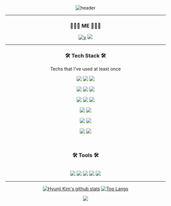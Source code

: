 <div align="center">
  
![header](https://capsule-render.vercel.app/api?type=waving&color=auto&height=300&section=header&text=Hyunji%20Kim&fontSize=90)
  </div>
  
---
<div align="center">

### 👩🏻‍💻 ME 👩🏻‍💻

[![v](https://img.shields.io/badge/Tech_Blog-20C997?style=flat-square&logo=Velog&logoColor=white)](https://velog.io/@kjhxxxx)   ![](https://img.shields.io/badge/Instagram-E4405F?style=flat-square&logo=Instagram&logoColor=white)

</div>

---

<div align="center"> 
  
  ### 🛠 Tech Stack 🛠 
  
Techs that I've used at least once

<img src="https://img.shields.io/badge/JavaScript-F7DF1E?style=flat-square&logo=JavaScript&logoColor=black"> <img src="https://img.shields.io/badge/Python-3776AB?style=flat-square&logo=Python&logoColor=white"> <img src="https://img.shields.io/badge/C-A8B9CC?style=flat-square&logo=C&logoColor=white">

<img src="https://img.shields.io/badge/Node.js-339933?style=flat-square&logo=Node.js&logoColor=white"> <img src="https://img.shields.io/badge/Express-000000?style=flat-square&logo=Express&logoColor=white"> <img src="https://img.shields.io/badge/Flask-000000?style=flat-square&logo=Flask&logoColor=white">

<img src="https://img.shields.io/badge/MongoDB-47A248?style=flat-square&logo=MongoDB&logoColor=white"> <img src="https://img.shields.io/badge/MySQL-4479A1?style=flat-square&logo=MySQL&logoColor=white"> <img src="https://img.shields.io/badge/Sequelize-52B0E7?style=flat-square&logo=Sequelize&logoColor=white">

<img src="https://img.shields.io/badge/Html-E34F26?style=flat-square&logo=HTML5&logoColor=white"> <img src="https://img.shields.io/badge/CSS-1572B6?style=flat-square&logo=CSS3&logoColor=white">

<img src="https://img.shields.io/badge/JSONWebTokens-000000?style=flat-square&logo=JSONWebTokens&logoColor=white"> <img src="https://img.shields.io/badge/Passport-34E27A?style=flat-square&logo=Passport&logoColor=white">

<img src="https://img.shields.io/badge/Amazon AWS-232F3E?style=flat-square&logo=Amazon AWS&logoColor=white"> <img src="https://img.shields.io/badge/PM2-2B037A?style=flat-square&logo=PM2&logoColor=white">

<br>

  ### 🛠 Tools 🛠 

<br>
<img src="https://img.shields.io/badge/Git-F05032?style=flat-square&logo=Git&logoColor=white"> <img src="https://img.shields.io/badge/GitHub-181717?style=flat-square&logo=GitHub&logoColor=white"> <img src="https://img.shields.io/badge/Slack-4A154B?style=flat-square&logo=Slack&logoColor=white"> <img src="https://img.shields.io/badge/Notion-000000?style=flat-square&logo=Notion&logoColor=white"> <img src="https://img.shields.io/badge/VSCode-007ACC?style=flat-square&logo=Visual Studio Code&logoColor=white">



</div>

---

<div align="center">

  [![Hyunji Kim's github stats](https://github-readme-stats.vercel.app/api?username=hyunjikeem&theme=tokyonight&show_icons=true)](https://github.com/anuraghazra/github-readme-stats) [![Top Langs](https://github-readme-stats.vercel.app/api/top-langs/?username=hyunjikeem&layout=compact)](https://github.com/anuraghazra/github-readme-stats)

  
<a href="https://hits.seeyoufarm.com"><img src="https://hits.seeyoufarm.com/api/count/incr/badge.svg?url=https%3A%2F%2Fgithub.com%2Fhyunjikeem&count_bg=%2379C83D&title_bg=%23555555&icon=github.svg&icon_color=%23E7E7E7&title=hits&edge_flat=true"/></a>

  </div>

